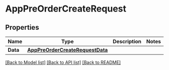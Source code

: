 # AppPreOrderCreateRequest

## Properties

Name | Type | Description | Notes
------------ | ------------- | ------------- | -------------
**Data** | [**AppPreOrderCreateRequestData**](AppPreOrderCreateRequest_data.md) |  | 

[[Back to Model list]](../README.md#documentation-for-models) [[Back to API list]](../README.md#documentation-for-api-endpoints) [[Back to README]](../README.md)


